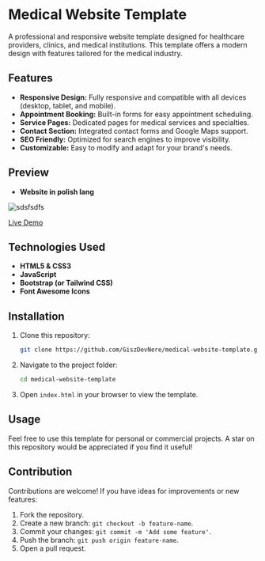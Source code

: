 
# Medical Website Template

A professional and responsive website template designed for healthcare providers, clinics, and medical institutions. This template offers a modern design with features tailored for the medical industry.

## Features

- **Responsive Design:** Fully responsive and compatible with all devices (desktop, tablet, and mobile).
- **Appointment Booking:** Built-in forms for easy appointment scheduling.
- **Service Pages:** Dedicated pages for medical services and specialties.
- **Contact Section:** Integrated contact forms and Google Maps support.
- **SEO Friendly:** Optimized for search engines to improve visibility.
- **Customizable:** Easy to modify and adapt for your brand's needs.

## Preview
- **Website in polish lang**

![sdsfsdfs](https://github.com/user-attachments/assets/78c5ae36-d069-40fa-8af4-5e8642d7b538)

[Live Demo](https://giszdevnere.github.io/medical-website-template/)

## Technologies Used

- **HTML5 & CSS3**
- **JavaScript**
- **Bootstrap (or Tailwind CSS)** 
- **Font Awesome Icons**

## Installation

1. Clone this repository:
   ```bash
   git clone https://github.com/GiszDevNere/medical-website-template.git
   ```
2. Navigate to the project folder:
   ```bash
   cd medical-website-template
   ```
3. Open `index.html` in your browser to view the template.

## Usage

Feel free to use this template for personal or commercial projects. A star on this repository would be appreciated if you find it useful!

## Contribution

Contributions are welcome! If you have ideas for improvements or new features:
1. Fork the repository.
2. Create a new branch: `git checkout -b feature-name`.
3. Commit your changes: `git commit -m 'Add some feature'`.
4. Push the branch: `git push origin feature-name`.
5. Open a pull request.

